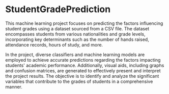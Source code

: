 # StudentGradePrediction
This machine learning project focuses on predicting the factors influencing student grades using a dataset sourced from a CSV file. The dataset encompasses students from various nationalities and grade levels, incorporating key determinants such as the number of hands raised, attendance records, hours of study, and more.

In the project, diverse classifiers and machine learning models are employed to achieve accurate predictions regarding the factors impacting students' academic performance. Additionally, visual aids, including graphs and confusion matrices, are generated to effectively present and interpret the project results. The objective is to identify and analyze the significant variables that contribute to the grades of students in a comprehensive manner.
